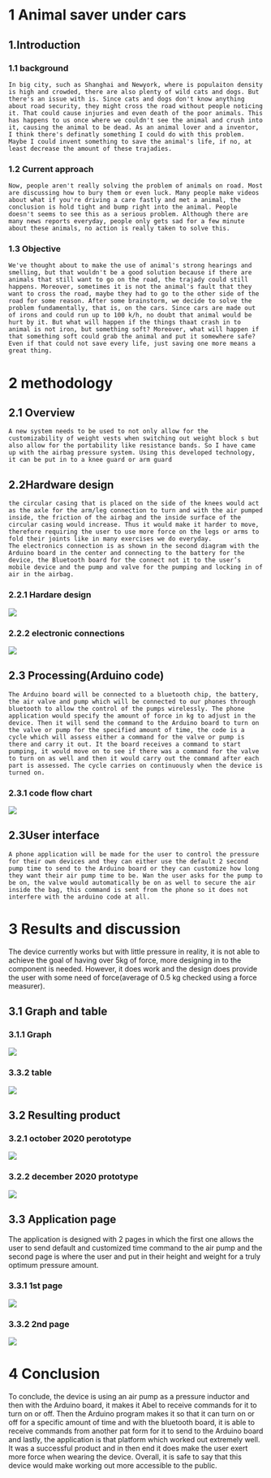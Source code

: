 # 1 Animal saver under cars

## 1.Introduction

### 1.1 background

	In big city, such as Shanghai and Newyork, where is populaiton density is high and crowded, there are also plenty of wild cats and dogs. But there's an issue with is. Since cats and dogs don't know anything about road security, they might cross the road without people noticing it. That could cause injuries and even death of the poor animals. This has happens to us once where we couldn't see the animal and crush into it, causing the animal to be dead. As an animal lover and a inventor, I think there's definatly something I could do with this problem. Maybe I could invent something to save the animal's life, if no, at least decrease the amount of these trajadies.


### 1.2 Current approach
	Now, people aren't really solving the problem of animals on road. Most are discussing how to bury them or even luck. Many people make videos about what if you're driving a care fastly and met a animal, the conclusion is hold tight and bump right into the animal. People doesn't seems to see this as a serious problem. Although there are many news reports everyday, people only gets sad for a few minute about these animals, no action is really taken to solve this.

### 1.3 Objective
	We've thought about to make the use of animal's strong hearings and smelling, but that wouldn't be a good solution because if there are animals that still want to go on the road, the trajady could still happens. Moreover, sometimes it is not the animal's fault that they want to cross the road, maybe they had to go to the other side of the road for some reason. After some brainstorm, we decide to solve the problem fundamentally, that is, on the cars. Since cars are made out of irons and could run up to 100 k/h, no doubt that animal would be hurt by it. But what will happen if the things thaat crash in to animal is not iron, but something soft? Moreover, what will happen if that something soft could grab the animal and put it somewhere safe? Even if that could not save every life, just saving one more means a great thing.



# 2 methodology
## 2.1 Overview
	A new system needs to be used to not only allow for the customizability of weight vests when switching out weight block s but also allow for the portability like resistance bands. So I have came up with the airbag pressure system. Using this developed technology, it can be put in to a knee guard or arm guard 
## 2.2Hardware design
	the circular casing that is placed on the side of the knees would act as the axle for the arm/leg connection to turn and with the air pumped inside, the friction of the airbag and the inside surface of the circular casing would increase. Thus it would make it harder to move, therefore requiring the user to use more force on the legs or arms to fold their joints like in many exercises we do everyday.
	The electronics connection is as shown in the second diagram with the Arduino board in the center and connecting to the battery for the device, the Bluetooth board for the connect not it to the user’s mobile device and the pump and valve for the pumping and locking in of air in the airbag. 
### 2.2.1 Hardare design
![](https://github.com/PheromG/pheromg.github.io/blob/master/Screen%20Shot%202020-12-29%20at%2010.46.35%20AM.png)
### 2.2.2 electronic connections
![](https://github.com/PheromG/pheromg.github.io/blob/master/Screen%20Shot%202020-12-29%20at%2010.43.04%20AM.png)

## 2.3 Processing(Arduino code)
	The Arduino board will be connected to a bluetooth chip, the battery, the air valve and pump which will be connected to our phones through bluetooth to allow the control of the pumps wirelessly. The phone application would specify the amount of force in kg to adjust in the device. Then it will send the command to the Arduino board to turn on the valve or pump for the specified amount of time, the code is a cycle which will assess either a command for the valve or pump is there and carry it out. It the board receives a command to start pumping, it would move on to see if there was a command for the valve to turn on as well and then it would carry out the command after each part is assessed. The cycle carries on continuously when the device is turned on. 
### 2.3.1 code flow chart
![](https://github.com/PheromG/pheromg.github.io/blob/master/Screen%20Shot%202020-12-29%20at%2010.44.46%20AM.png)

 ## 2.3User interface
	A phone application will be made for the user to control the pressure for their own devices and they can either use the default 2 second pump time to send to the Arduino board or they can customize how long they want their air pump time to be. Wan the user asks for the pump to be on, the valve would automatically be on as well to secure the air inside the bag, this command is sent from the phone so it does not interfere with the arduino code at all.

# 3 Results and discussion	
The device currently works but with little pressure in reality, it is not able to achieve the goal of having over 5kg of force, more designing in to the component is needed. However, it does work and the design does provide the user with some need of force(average of 0.5 kg checked using a force measurer).

## 3.1 Graph and table 
### 3.1.1 Graph
![](https://github.com/PheromG/pheromg.github.io/blob/master/Screen%20Shot%202021-02-05%20at%202.30.37%20PM.png)
### 3.3.2 table
![](https://github.com/PheromG/pheromg.github.io/blob/master/Screen%20Shot%202021-02-05%20at%202.25.36%20PM.png)

## 3.2 Resulting product
### 3.2.1 october 2020 perototype
![](https://github.com/PheromG/pheromg.github.io/blob/master/28b8e916ceacc891419d7c5676dff0c.jpg)

### 3.2.2 december 2020 prototype
![](https://github.com/PheromG/pheromg.github.io/blob/master/Screen%20Shot%202021-02-05%20at%202.26.41%20PM%201.png)











## 3.3 Application page 
 
The application is designed with 2 pages in which the first one allows the user to send default and customized time command to the air pump and the second page is where the user and put in their height and weight for a truly optimum pressure amount.
### 3.3.1 1st page
![](https://github.com/PheromG/pheromg.github.io/blob/master/32f702175dfeca4d6abb34ec4c90701.jpg)
### 3.3.2 2nd page
![](https://github.com/PheromG/pheromg.github.io/blob/master/01f5820053f390a9daed240dbc50f1b.jpg)






 






# 4 Conclusion
To conclude, the device is using an air pump as a pressure inductor and then with the Arduino board, it makes it Abel to receive commands for it to turn on or off. Then the Arduino program makes it so that it can turn on or off for a specific amount of time and with the bluetooth board, it is able to receive commands from another pat form for it to send to the Arduino board and lastly, the application is that platform which worked out extremely well. It was a successful product and in then end it does make the user exert more force when wearing the device. Overall, it is safe to say that this device would make working out more accessible to the public.
